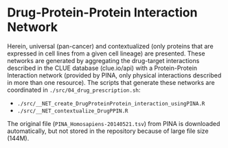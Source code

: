 # Drug-Protein-Protein Interaction Network
Herein, universal (pan-cancer) and contextualized (only proteins that are expressed in cell lines from a given cell lineage) are presented. These networks are generated by aggregating the drug-target interactions described in the CLUE database (clue.io/api) with a Protein-Protein Interaction network (provided by PINA, only physical interactions described in more than one resource). The scripts that generate these networks are coordinated in `./src/04_drug_prescription.sh`:

*  `./src/__NET_create_DrugProteinProtein_interaction_usingPINA.R`
* `./src/__NET_contextualize_DrugPPIN.R`

The original file (`PINA_Homosapiens-20140521.tsv`) from PINA is downloaded automatically, but not stored in the repository because of large file size (144M).
